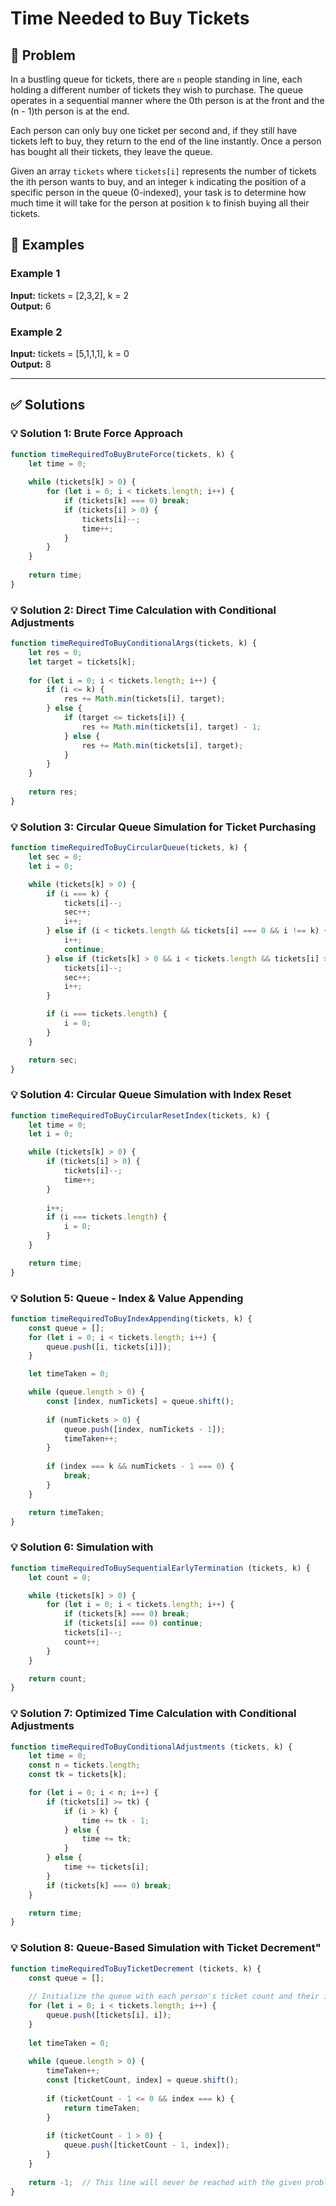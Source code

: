 # Time Needed to Buy Tickets

## 📝 Problem

In a bustling queue for tickets, there are `n` people standing in line, each holding a different number of tickets they wish to purchase. The queue operates in a sequential manner where the 0th person is at the front and the (n - 1)th person is at the end.

Each person can only buy one ticket per second and, if they still have tickets left to buy, they return to the end of the line instantly. Once a person has bought all their tickets, they leave the queue.

Given an array `tickets` where `tickets[i]` represents the number of tickets the ith person wants to buy, and an integer `k` indicating the position of a specific person in the queue (0-indexed), your task is to determine how much time it will take for the person at position `k` to finish buying all their tickets.


## 📌 Examples

### Example 1

**Input:** tickets = [2,3,2], k = 2  
**Output:** 6

### Example 2

**Input:** tickets = [5,1,1,1], k = 0  
**Output:** 8

---

## ✅ Solutions

### 💡 Solution 1: Brute Force Approach

```javascript
function timeRequiredToBuyBruteForce(tickets, k) {
    let time = 0;
    
    while (tickets[k] > 0) {
        for (let i = 0; i < tickets.length; i++) {
            if (tickets[k] === 0) break;
            if (tickets[i] > 0) {
                tickets[i]--;
                time++;
            }
        }
    }
    
    return time;
}
```

### 💡 Solution 2: Direct Time Calculation with Conditional Adjustments

```javascript
function timeRequiredToBuyConditionalArgs(tickets, k) {
    let res = 0;
    let target = tickets[k];
    
    for (let i = 0; i < tickets.length; i++) {
        if (i <= k) {
            res += Math.min(tickets[i], target);
        } else {
            if (target <= tickets[i]) {
                res += Math.min(tickets[i], target) - 1;
            } else {
                res += Math.min(tickets[i], target);
            }
        }
    }
    
    return res;
}
```

### 💡 Solution 3: Circular Queue Simulation for Ticket Purchasing

```javascript
function timeRequiredToBuyCircularQueue(tickets, k) {
    let sec = 0;
    let i = 0;

    while (tickets[k] > 0) {
        if (i === k) {
            tickets[i]--;
            sec++;
            i++;
        } else if (i < tickets.length && tickets[i] === 0 && i !== k) {
            i++;
            continue;
        } else if (tickets[k] > 0 && i < tickets.length && tickets[i] > 0 && i !== k) {
            tickets[i]--;
            sec++;
            i++;
        }

        if (i === tickets.length) {
            i = 0;
        }
    }

    return sec;
}
```

### 💡 Solution 4: Circular Queue Simulation with Index Reset

```javascript
function timeRequiredToBuyCircularResetIndex(tickets, k) {
    let time = 0;
    let i = 0;

    while (tickets[k] > 0) {
        if (tickets[i] > 0) {
            tickets[i]--;
            time++;
        }
        
        i++;
        if (i === tickets.length) {
            i = 0;
        }
    }

    return time;
}
```

### 💡 Solution 5: Queue - Index & Value Appending

```javascript
function timeRequiredToBuyIndexAppending(tickets, k) {
    const queue = [];
    for (let i = 0; i < tickets.length; i++) {
        queue.push([i, tickets[i]]);
    }

    let timeTaken = 0;

    while (queue.length > 0) {
        const [index, numTickets] = queue.shift();
        
        if (numTickets > 0) {
            queue.push([index, numTickets - 1]);
            timeTaken++;
        }
        
        if (index === k && numTickets - 1 === 0) {
            break;
        }
    }

    return timeTaken;
}
```

### 💡 Solution 6: Simulation with

```javascript
function timeRequiredToBuySequentialEarlyTermination (tickets, k) {
    let count = 0;

    while (tickets[k] > 0) {
        for (let i = 0; i < tickets.length; i++) {
            if (tickets[k] === 0) break;
            if (tickets[i] === 0) continue;
            tickets[i]--;
            count++;
        }
    }

    return count;
}
```

### 💡 Solution 7: Optimized Time Calculation with Conditional Adjustments

```javascript
function timeRequiredToBuyConditionalAdjustments (tickets, k) {
    let time = 0;
    const n = tickets.length;
    const tk = tickets[k];

    for (let i = 0; i < n; i++) {
        if (tickets[i] >= tk) {
            if (i > k) {
                time += tk - 1;
            } else {
                time += tk;
            }
        } else {
            time += tickets[i];
        }
        if (tickets[k] === 0) break;
    }

    return time;
}
```

### 💡 Solution 8: Queue-Based Simulation with Ticket Decrement"

```javascript
function timeRequiredToBuyTicketDecrement (tickets, k) {
    const queue = [];
    
    // Initialize the queue with each person's ticket count and their index
    for (let i = 0; i < tickets.length; i++) {
        queue.push([tickets[i], i]);
    }
    
    let timeTaken = 0;
    
    while (queue.length > 0) {
        timeTaken++;
        const [ticketCount, index] = queue.shift();
        
        if (ticketCount - 1 <= 0 && index === k) {
            return timeTaken;
        }
        
        if (ticketCount - 1 > 0) {
            queue.push([ticketCount - 1, index]);
        }
    }
    
    return -1;  // This line will never be reached with the given problem constraints
}
```